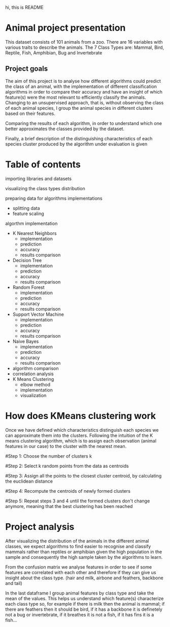 hi, this is README
# Animal project presentation
This dataset consists of 101 animals from a zoo.
There are 16 variables with various traits to describe the animals.
The 7 Class Types are: Mammal, Bird, Reptile, Fish, Amphibian, Bug and Invertebrate
## Project goals

The aim of this project is to analyse how different algorithms could predict the class of an animal, with the implementation of different classification algorithms in order to compare their accuracy and have an insight of which feature(s) were the most relevant to efficiently classify the animals.
Changing to an unsupervised approach, that is, without observing the class of each animal species, I group the animal species in different clusters based on their features.

Comparing the results of each algorithm, in order to understand which one better approximates the classes provided by the dataset.

Finally, a brief description of the distinguishing characteristics of each species cluster produced by the algorithm under evaluation is given

# Table of contents
importing libraries and datasets

visualizing the class types distribution

preparing data for algorithms implementations
  - splitting data
  - feature scaling

algorthm implementation
 - K Nearest Neighbors
   - implementation 
   - prediction
   - accuracy
   - results comparison
 - Decision Tree
   - implementation 
   - prediction
   - accuracy
   - results comparison
 - Random Forest
   - implementation
   - prediction
   - accuracy
   - results comparison
 - Support Vector Machine
   - implementation
   - prediction
   - accuracy
   - results comparison
 - Naive Bayes
   - implementation
   - prediction
   - accuracy
   - results comparison 
 - algorithm comparison
 - correlation analysis
 - K Means Clustering
   - elbow method
   - implementation
   - visualization
# How does KMeans clustering work
Once we have defined which characteristics distinguish each species we can approximate them into the clusters. Following the intuition of the K means clustering algorithm, which is to assign each observation (animal features in our case) to the cluster with the nearest mean.

#Step 1: Choose the number of clusters k

#Step 2: Select k random points from the data as centroids

#Step 3: Assign all the points to the closest cluster centroid, by calculating the euclidean distance

#Step 4: Recompute the centroids of newly formed clusters

#Step 5: Repeat steps 3 and 4 until the formed clusters don't change anymore, meaning that the best clustering has been reached
# Project analysis
After visualizing the distribution of the animals in the different animal classes, we expect algorithms to find easier to recognise and classify mammals rather than reptiles or amphibian given the high population in the sample and consequently the high sample taken by the algorithms to learn.

From the confusion matrix we analyse features in order to see if some features are correlated with each other and therefore if they can give us insight about the class type. (hair and milk, airbone and feathers, backbone and tail)

In the last dataframe I group animal features by class type and take the mean of the values. This helps us understand which feature(s) characterize each class type so, for example if there is milk then the animal is mammal; if there are feathers then it should be bird, if it has a backbone it is definetely not a bug or invertebrate, if it breathes it is not a fish, if it has fins it is a fish...